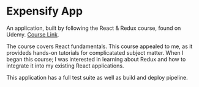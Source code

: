 # Expensify App

An application, built by following the React & Redux course, found on Udemy. [Course Link](https://www.udemy.com/react-2nd-edition/learn/v4/overview). 

The course covers React fundamentals. This course appealed to me, as it provideds hands-on tutorials for complicatated subject matter. When I began this course; I was interested in learning about Redux and how to integrate it into my existing React applications.

This application has a full test suite as well as build and deploy pipeline.
